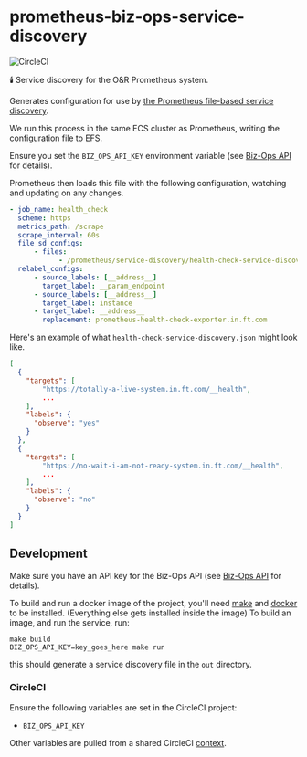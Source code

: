 # prometheus-biz-ops-service-discovery

![CircleCI ](https://img.shields.io/circleci/project/github/Financial-Times/prometheus-biz-ops-service-discovery/master.svg)

🕯️ Service discovery for the O&R Prometheus system.

Generates configuration for use by [the Prometheus file-based service discovery](https://prometheus.io/docs/prometheus/latest/configuration/configuration/#%3Cfile_sd_config%3E).

We run this process in the same ECS cluster as Prometheus, writing the configuration file to EFS.

Ensure you set the `BIZ_OPS_API_KEY` environment variable (see [Biz-Ops API](https://github.com/Financial-Times/biz-ops-api) for details).

Prometheus then loads this file with the following configuration, watching and updating on any changes.

```yaml
- job_name: health_check
  scheme: https
  metrics_path: /scrape
  scrape_interval: 60s
  file_sd_configs:
      - files:
            - /prometheus/service-discovery/health-check-service-discovery.json
  relabel_configs:
      - source_labels: [__address__]
        target_label: __param_endpoint
      - source_labels: [__address__]
        target_label: instance
      - target_label: __address__
        replacement: prometheus-health-check-exporter.in.ft.com
```

Here's an example of what `health-check-service-discovery.json` might look like.

```json
[
  {
    "targets": [
        "https://totally-a-live-system.in.ft.com/__health",
        ...
    ],
    "labels": {
      "observe": "yes"
    }
  },
  {
    "targets": [
        "https://no-wait-i-am-not-ready-system.in.ft.com/__health",
        ...
    ],
    "labels": {
      "observe": "no"
    }
  }
]
```

## Development

Make sure you have an API key for the Biz-Ops API (see [Biz-Ops API](https://github.com/Financial-Times/biz-ops-api) for details).

To build and run a docker image of the project, you'll need [make](https://www.gnu.org/software/make/) and [docker](https://www.docker.com/) to be installed. (Everything else gets installed inside the image)
To build an image, and run the service, run:

```shell
make build
BIZ_OPS_API_KEY=key_goes_here make run
```

this should generate a service discovery file in the `out` directory.

### CircleCI

Ensure the following variables are set in the CircleCI project:

-   `BIZ_OPS_API_KEY`

Other variables are pulled from a shared CircleCI [context](https://circleci.com/docs/2.0/contexts/).
